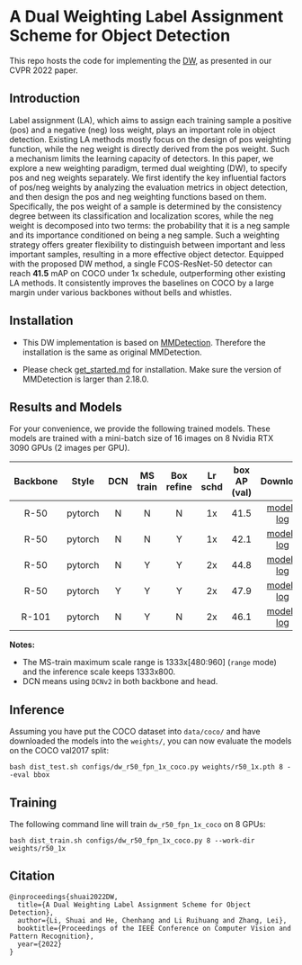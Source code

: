 # A Dual Weighting Label Assignment Scheme for Object Detection
This repo hosts the code for implementing the [DW](https://arxiv.org/pdf/2203.09730.pdf), as presented in our CVPR 2022 paper.

## Introduction

Label assignment (LA), which aims to assign each training sample a positive (pos) and a negative (neg) loss weight, plays an important role in object detection. Existing LA methods mostly focus on the design of pos weighting function, while the neg weight is directly derived from the pos weight. Such a mechanism limits the learning capacity of detectors. In this paper, we explore a new weighting paradigm, termed  dual weighting (DW), to specify pos and neg weights separately. We first identify the key influential factors of pos/neg weights by analyzing the evaluation metrics in object detection, and then design the pos and neg weighting functions based on them. Specifically, the pos weight of a sample is determined by the consistency degree between its classification and localization scores, while the neg weight is decomposed into two terms: the probability that it is a neg sample and its importance conditioned on being a neg sample.  Such a weighting strategy offers greater flexibility to distinguish between important and less important samples, resulting in a more effective object detector. Equipped with the proposed DW method, a single FCOS-ResNet-50 detector can reach **41.5** mAP on COCO under 1x schedule, outperforming other existing LA methods. It consistently improves the baselines on COCO by a large margin under various backbones without bells and whistles.

## Installation

- This DW implementation is based on [MMDetection](https://github.com/open-mmlab/mmdetection). Therefore the installation is the same as original MMDetection.

- Please check [get_started.md](https://github.com/open-mmlab/mmdetection/blob/master/docs/en/get_started.md) for installation. Make sure the version of MMDetection is larger than 2.18.0.

## Results and Models

For your convenience, we provide the following trained models. These models are trained with a mini-batch size of 16 images on 8 Nvidia RTX 3090 GPUs (2 images per GPU).

| Backbone     | Style     | DCN     | MS <br> train | Box refine | Lr <br> schd | box AP <br> (val)  | &nbsp; &nbsp; Download  &nbsp; &nbsp;  |
|:------------:|:---------:|:-------:|:-------------:|:----------:|:------------:|:-------------------:|:--------------------------------------:|
| R-50         | pytorch   | N       | N             | N          | 1x           | 41.5               |  [model](https://drive.google.com/file/d/1pcftxE1fUzHxWFVPNbqYTmJZlmevZ66U/view?usp=sharing) &#124; [log](https://drive.google.com/file/d/1UhKctdYbKcwKkN9BNRFdorf1WY-hk5QS/view?usp=sharing)|
| R-50         | pytorch   | N       | N             | Y          | 1x           | 42.1               |  [model](https://drive.google.com/file/d/1Vzml7u5bQTA_qYLu826vj2HwFUXcAOeL/view?usp=sharing) &#124; [log](https://drive.google.com/file/d/1fQkp48N3KsLgQSMN8nRmQJ15VWRXpYTT/view?usp=sharing)|
| R-50         | pytorch   | N       | Y             | Y          | 2x           | 44.8               |  [model](https://drive.google.com/file/d/132LEf_IDcvTMCwhAKX7x1LYWK1r34SqG/view?usp=sharing) &#124; [log](https://drive.google.com/file/d/1F87XqM3VoYOoyU7tinYirq4n7CedObDD/view?usp=sharing)|
| R-50         | pytorch   | Y       | Y             | Y          | 2x           | 47.9               |  [model](https://drive.google.com/file/d/17udTl8l3iwtqvoIOhjEi5zvPHm0HZFr4/view?usp=sharing) &#124; [log](https://drive.google.com/file/d/1EROcw3FrDP14UnWwBcswSHnzuvxLhOHz/view?usp=sharing)|
| R-101        | pytorch   | N       | Y             | N          | 2x           | 46.1               |  [model](https://drive.google.com/file/d/1uxbHTsebRnBS4Hv2ySTTwiWlulWij7bp/view?usp=sharing) &#124; [log](https://drive.google.com/file/d/1GAl1mmBRgnWa4-7jPTEdfmZGvA7PiwO4/view?usp=sharing)|

**Notes:**

- The MS-train maximum scale range is 1333x[480:960] (`range` mode) and the inference scale keeps 1333x800.
- DCN means using `DCNv2` in both backbone and head.

## Inference

Assuming you have put the COCO dataset into `data/coco/` and have downloaded the models into the `weights/`, you can now evaluate the models on the COCO val2017 split:

```
bash dist_test.sh configs/dw_r50_fpn_1x_coco.py weights/r50_1x.pth 8 --eval bbox
```

## Training

The following command line will train `dw_r50_fpn_1x_coco` on 8 GPUs:

```
bash dist_train.sh configs/dw_r50_fpn_1x_coco.py 8 --work-dir weights/r50_1x
```

## Citation
```
@inproceedings{shuai2022DW,
  title={A Dual Weighting Label Assignment Scheme for Object Detection},
  author={Li, Shuai and He, Chenhang and Li Ruihuang and Zhang, Lei},
  booktitle={Proceedings of the IEEE Conference on Computer Vision and Pattern Recognition},
  year={2022}
}
```